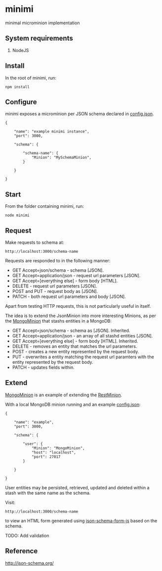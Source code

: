 # minimi

minimal microminion implementation


## System requirements

1. NodeJS


## Install

In the root of minimi, run:
```
npm install
```


## Configure

minimi exposes a microminion per JSON schema declared in
[config.json](./config.json).

```
{

	"name": "example minimi instance",
	"port": 3000,

	"schema": {

		"schema-name": {
			"Minion": "MySchemaMinion",
		}

	}

}
```


## Start

From the folder containing minimi, run:
```
node minimi
```


## Request

Make requests to schema at:
```
http://localhost:3000/schema-name
```

Requests are responded to in the following manner:
* GET Accept=json/schema - schema [JSON].
* GET Accept=application/json - request url parameters [JSON].
* GET Accept=[everything else] - form body [HTML].
* DELETE - request url parameters [JSON].
* POST and PUT - request body as [JSON].
* PATCH - both request url parameters and body [JSON].

Apart from testing HTTP requests, this is not particularly useful in itself.

The idea is to extend the JsonMinion into more interesting Minions, as per the
[MongoMinion](./minions/MongoMinion.js) that stashs entities in a MongoDB:
* GET Accept=json/schema - schema as [JSON]. Inherited.
* GET Accept=application/json - an array of all stashd entities [JSON].
* GET Accept=[everything else] - form body [HTML]. Inherited.
* DELETE - removes an entity that matches the url parameters.
* POST - creates a new entity represented by the request body.
* PUT - overwrites a entity matching the request url paramters with the entity
  represented by the request body.
* PATCH - updates fields within.

## Extend

[MongoMinion](./minions/MongoMinion.js) is an example of extending the
[RestMinion](./minions/RestMinion.js).

With a local MongoDB minion running and an example
[config.json](./config.json):
```
{

	"name": "example",
	"port": 3000,

	"schema": {

		"user": {
			"Minion": "MongoMinion",
			"host": "localhost",
			"port": 27017
		}

	}

}
```

User entities may be persisted, retrieved, updated and deleted within a stash
with the same name as the schema.

Visit:
```
http://localhost:3000/schema-name
```
to view an HTML form generated using
[json-schema-form-js](https://www.npmjs.com/package/json-schema-form-js) based
on the schema.

TODO: Add validation


## Reference

http://json-schema.org/
